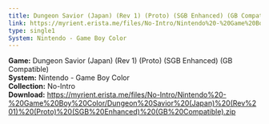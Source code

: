 ```yaml
---
title: Dungeon Savior (Japan) (Rev 1) (Proto) (SGB Enhanced) (GB Compatible)
link: https://myrient.erista.me/files/No-Intro/Nintendo%20-%20Game%20Boy%20Color/Dungeon%20Savior%20(Japan)%20(Rev%201)%20(Proto)%20(SGB%20Enhanced)%20(GB%20Compatible).zip
type: single1
System: Nintendo - Game Boy Color
---
```

<b>Game:</b> Dungeon Savior (Japan) (Rev 1) (Proto) (SGB Enhanced) (GB Compatible)<br>
<b>System:</b> Nintendo - Game Boy Color<br>
<b>Collection:</b> No-Intro<br>
<b>Download:</b> https://myrient.erista.me/files/No-Intro/Nintendo%20-%20Game%20Boy%20Color/Dungeon%20Savior%20(Japan)%20(Rev%201)%20(Proto)%20(SGB%20Enhanced)%20(GB%20Compatible).zip